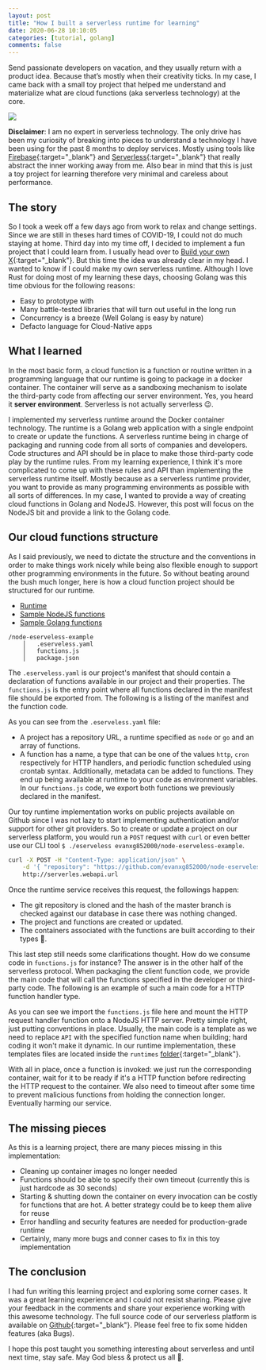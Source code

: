 ```yaml
---
layout: post
title: "How I built a serverless runtime for learning"
date: 2020-06-28 10:10:05
categories: [tutorial, golang]
comments: false
---
```


Send passionate developers on vacation, and they usually return with a product idea. Because that’s mostly when their creativity ticks. In my case, I came back with a small toy project that helped me understand and materialize what are cloud functions (aka serverless technology) at the core.

<!--more-->

![](https://drive.google.com/uc?id=1TeK8lNa7Z4Xox6PALeOsy8ibtgk8xo_0)

**Disclaimer**: I am no expert in serverless technology. The only drive has been my curiosity of breaking into pieces to understand a technology I have been using for the past 8 months to deploy services. Mostly using tools like [Firebase](https://firebase.google.com/docs/functions){:target="_blank"} and [Serverless](https://www.serverless.com/){:target="_blank"} that really abstract the inner working away from me. Also bear in mind that this is just a toy project for learning therefore very minimal and careless about performance.

## The story 
So I took a week off a few days ago from work to relax and change settings. Since we are still in theses hard times of COVID-19, I could not do much staying at home. Third day into my time off, I decided to implement a fun project that I could learn from. I usually head over to [Build your own X](https://github.com/danistefanovic/build-your-own-x){:target="_blank"}. But this time the idea was already clear in my head. I wanted to know if I could make my own serverless runtime. Although I love Rust for doing most of my learning these days, choosing Golang was this time obvious for the following reasons:
 - Easy to prototype with
 - Many battle-tested libraries that will turn out useful in the long run
 - Concurrency is a breeze (Well Golang is easy by nature)
 - Defacto language for Cloud-Native apps 
  
## What I learned

In the most basic form, a cloud function is a function or routine written in a programming language that our runtime is going to package in a docker container. The container will serve as a sandboxing mechanism to isolate the third-party code from affecting our server environment. Yes, you heard it **server environment**. Serverless is not actually serverless 😉.

I implemented my serverless runtime around the Docker container technology. The runtime is a Golang web application with a single endpoint to create or update the functions. A serverless runtime being in charge of packaging and running code from all sorts of companies and developers. Code structures and API should be in place to make those third-party code play by the runtime rules. From my learning experience, I think it's more complicated to come up with these rules and API than implementing the serverless runtime itself. Mostly because as a serverless runtime provider, you want to provide as many programming environments as possible with all sorts of differences.
In my case, I wanted to provide a way of creating cloud functions in Golang and NodeJS. However, this post will focus on the NodeJS bit and provide a link to the Golang code.

## Our cloud functions structure
As I said previously, we need to dictate the structure and the conventions in order to make things work nicely while being also flexible enough to support other programming environments in the future. So without beating around the bush much longer, here is how a cloud function project should be structured for our runtime.

- [Runtime](https://github.com/evanxg852000/eserveless-platform)
- [Sample NodeJS functions](https://github.com/evanxg852000/node-eserveless-example)
- [Sample Golang functions](https://github.com/evanxg852000/go-eserveless-example)

```
/node-eserveless-example
    │   .eserveless.yaml
    │   functions.js
    │   package.json
```

The `.eserveless.yaml` is our project's manifest that should contain a declaration of functions available in our project and their properties.
The `functions.js` is the entry point where all functions declared in the manifest file should be exported from. The following is a listing of the manifest and the function code.

<script src="https://gist.github.com/evanxg852000/c1d38a4118aa9d94f72a83e6ea8b527a.js"></script>

<script src="https://gist.github.com/evanxg852000/856204668a8823007ccc2be89bd83fe9.js"></script>

As you can see from the `.eserveless.yaml` file: 
- A project has a repository URL, a runtime specified as `node` or `go` and an array of functions.
- A function has a name, a type that can be one of the values `http`, `cron` respectively for HTTP handlers, and periodic function scheduled using crontab syntax. Additionally, metadata can be added to functions. They end up being available at runtime to your code as environment variables. In our `functions.js` code, we export both functions we previously declared in the manifest.

Our toy runtime implementation works on public projects available on Github since I was not lazy to start implementing authentication and/or support for other git providers. So to create or update a project on our serverless platform, you would run a `POST` request with `curl` or even better use our CLI tool `$ ./eserveless evanxg852000/node-eserveless-example`.

```bash
curl -X POST -H "Content-Type: application/json" \
    -d '{ "repository": "https://github.com/evanxg852000/node-eserveless-example" }' \
    http://serverles.webapi.url
```

Once the runtime service receives this request, the followings happen:
- The git repository is cloned and the hash of the master branch is checked against our database in case there was nothing changed.
- The project and functions are created or updated.
- The containers associated with the functions are built according to their types 🤔.

This last step still needs some clarifications thought. How do we consume code in `functions.js` for instance? The answer is in the other half of the serverless protocol. When packaging the client function code, we provide the main code that will call the functions specified in the developer or third-party code. The following is an example of such a main code for a HTTP function handler type.

<script src="https://gist.github.com/evanxg852000/5d0376fe4010daa9b543dceb561d3a92.js"></script>

As you can see we import the `functions.js` file here and mount the HTTP request handler function onto a NodeJS HTTP server.
Pretty simple right, just putting conventions in place. Usually, the main code is a template as we need to replace `API` with the specified function name when building; hard coding it won't make it dynamic.
In our runtime implementation, these templates files are located inside the `runtimes` [folder](https://github.com/evanxg852000/eserveless-platform/tree/master/runtimes){:target="_blank"}. 

With all in place, once a function is invoked: we just run the corresponding container, wait for it to be ready if it's a HTTP function before redirecting the HTTP request to the container. We also need to timeout after some time to prevent malicious functions from holding the connection longer. Eventually harming our service.

## The missing pieces

As this is a learning project, there are many pieces missing in this implementation:
 - Cleaning up container images no longer needed
 - Functions should be able to specify their own timeout (currently this is just hardcode as 30 seconds)
 - Starting & shutting down the container on every invocation can be costly for functions that are hot. A better strategy could be to keep them alive for reuse
 - Error handling and security features are needed for production-grade runtime
 - Certainly, many more bugs and conner cases to fix in this toy implementation


## The conclusion

I had fun writing this learning project and exploring some corner cases. It was a great learning experience and I could not resist sharing. Please give your feedback in the comments and share your experience working with this awesome technology. The full source code of our serverless platform is available on [Github](https://github.com/evanxg852000/eserveless-platform){:target="_blank"}. Please feel free to fix some hidden features (aka Bugs).

I hope this post taught you something interesting about serverless and until next time, stay safe. May God bless & protect us all 🙏.
